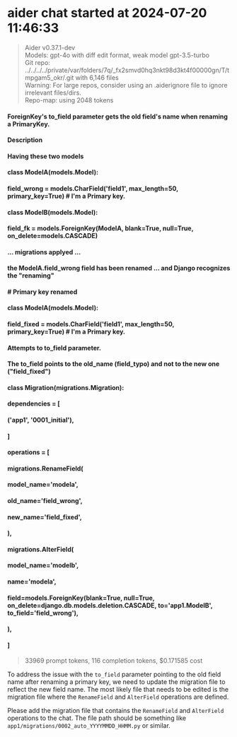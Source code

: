 
# aider chat started at 2024-07-20 11:46:33

> Aider v0.37.1-dev  
> Models: gpt-4o with diff edit format, weak model gpt-3.5-turbo  
> Git repo: ../../../../private/var/folders/7q/_fx2smvd0hq3nkt98d3kt4f00000gn/T/tmpgam5_okr/.git with 6,146 files  
> Warning: For large repos, consider using an .aiderignore file to ignore irrelevant files/dirs.  
> Repo-map: using 2048 tokens  

#### ForeignKey's to_field parameter gets the old field's name when renaming a PrimaryKey.  
#### Description  
#### 	  
#### Having these two models   
#### class ModelA(models.Model):  
#### 	field_wrong = models.CharField('field1', max_length=50, primary_key=True) # I'm a Primary key.  
#### class ModelB(models.Model):  
#### 	field_fk = models.ForeignKey(ModelA, blank=True, null=True, on_delete=models.CASCADE)   
#### ... migrations applyed ...  
#### the ModelA.field_wrong field has been renamed ... and Django recognizes the "renaming"  
#### # Primary key renamed  
#### class ModelA(models.Model):  
#### 	field_fixed = models.CharField('field1', max_length=50, primary_key=True) # I'm a Primary key.  
#### Attempts to to_field parameter.   
#### The to_field points to the old_name (field_typo) and not to the new one ("field_fixed")  
#### class Migration(migrations.Migration):  
#### 	dependencies = [  
#### 		('app1', '0001_initial'),  
#### 	]  
#### 	operations = [  
#### 		migrations.RenameField(  
#### 			model_name='modela',  
#### 			old_name='field_wrong',  
#### 			new_name='field_fixed',  
#### 		),  
#### 		migrations.AlterField(  
#### 			model_name='modelb',  
#### 			name='modela',  
#### 			field=models.ForeignKey(blank=True, null=True, on_delete=django.db.models.deletion.CASCADE, to='app1.ModelB', to_field='field_wrong'),  
#### 		),  
#### 	]  
> 33969 prompt tokens, 116 completion tokens, $0.171585 cost  

To address the issue with the `to_field` parameter pointing to the old field name after renaming a primary key, we need to update the migration file to reflect the new field name. The most likely file that needs to be edited is the migration file where the `RenameField` and `AlterField` operations are defined.

Please add the migration file that contains the `RenameField` and `AlterField` operations to the chat. The file path should be something like `app1/migrations/0002_auto_YYYYMMDD_HHMM.py` or similar.

